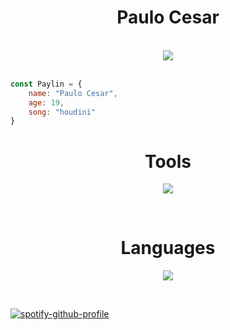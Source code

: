 <h1 align="center">Paulo Cesar</h1>

<br>

<div align="center">
    <img src="https://i.redd.it/kw9ctdzil1a91.gif">
</div>


<br>

~~~javascript
const Paylin = {
    name: "Paulo Cesar",
    age: 19,
    song: "houdini"
}
~~~

<h1 align="center">Tools</h1>

<p align="center">
    <a href="https://skillicons.dev">
        <img src="https://skillicons.dev/icons?i=git,github,vscode,vite,figma,discord,netlify" />
    </a>
</p>

<br>

<h1 align="center">Languages</h1>
<p align="center">
    <a href="https://skillicons.dev">
        <img src="https://skillicons.dev/icons?i=html,css,js,react,sass,python" />
    </a>
</p>

<br>

[![spotify-github-profile](https://spotify-github-profile.vercel.app/api/view?uid=4gvin36hbuyictiwzrvnis9b1&cover_image=true&theme=novatorem&show_offline=true&background_color=121212&interchange=true&bar_color=53b14f&bar_color_cover=true)](https://spotify-github-profile.vercel.app/api/view?uid=4gvin36hbuyictiwzrvnis9b1&redirect=true)
